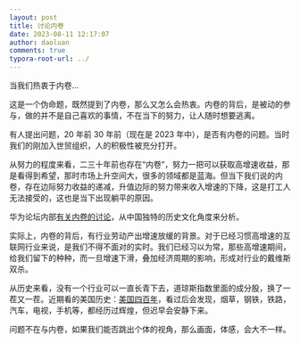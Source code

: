 ```yaml
---
layout: post
title: 讨论内卷
date: 2023-08-11 12:17:07
author: daoluan
comments: true
typora-root-url: ../
---
```




当我们热衷于内卷...

这是一个伪命题，既然提到了内卷，那么又怎么会热衷。内卷的背后，是被动的参与，做的并不是自己喜欢的事情，不在当下的努力，让人随时想要逃离。

有人提出问题，20 年前 30 年前（现在是 2023 年中），是否有内卷的问题。当时我们的刚加入世贸组织，人的积极性被充分打开。

从努力的程度来看，二三十年前也存在“内卷”，努力一把可以获取高增速收益，那是看得到希望，那时市场上升空间大，很多的领域都是蓝海。但当下我们说的内卷，存在边际努力收益的递减，升值边际的努力带来收入增速的下降，这是打工人无法接受的，这也是当下出现躺平的原因。

华为论坛内部[有关内卷的讨论](https://www.sohu.com/a/602743555_393315)，从中国独特的历史文化角度来分析。

实际上，内卷的背后，有行业劳动产出增速放缓的背景。对于已经习惯高增速的互联网行业来说，是我们不得不面对的实时。我们已经习以为常，那些高增速期间，给我们留下的种种，而一旦增速下滑，叠加经济周期的影响，形成对行业的戴维斯双杀。

从历史来看，没有一个行业可以一直长青下去，道琼斯指数里面的成分股，换了一茬又一茬。近期看的美国历史：[美国四百年](https://book.douban.com/subject/35721558/)，看过后会发现，烟草，钢铁，铁路，汽车，电视，手机等，都经历过辉煌，但迟早会安静下来。

问题不在与内卷，如果我们能否跳出个体的视角，那么画面，体感，会大不一样。
